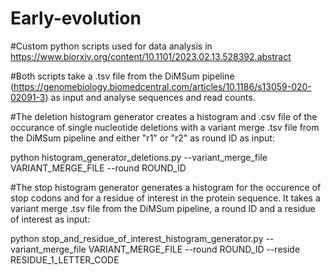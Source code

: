 # Early-evolution

#Custom python scripts used for data analysis in https://www.biorxiv.org/content/10.1101/2023.02.13.528392.abstract

#Both scripts take a .tsv file from the DiMSum pipeline (https://genomebiology.biomedcentral.com/articles/10.1186/s13059-020-02091-3) as input and analyse sequences and read counts. 

#The deletion histogram generator creates a histogram and .csv file of the occurance of single nucleotide deletions with a variant merge .tsv file from the DiMSum pipeline and either "r1"  or "r2" as round ID as input:

python histogram_generator_deletions.py --variant_merge_file VARIANT_MERGE_FILE --round ROUND_ID

#The stop histogram generator generates a histogram for the occurence of stop codons and for a residue of interest in the protein sequence. It takes a variant merge .tsv file from the DiMSum pipeline, a round ID and a residue of interest as input: 

python stop_and_residue_of_interest_histogram_generator.py --variant_merge_file VARIANT_MERGE_FILE --round ROUND_ID --reside RESIDUE_1_LETTER_CODE
